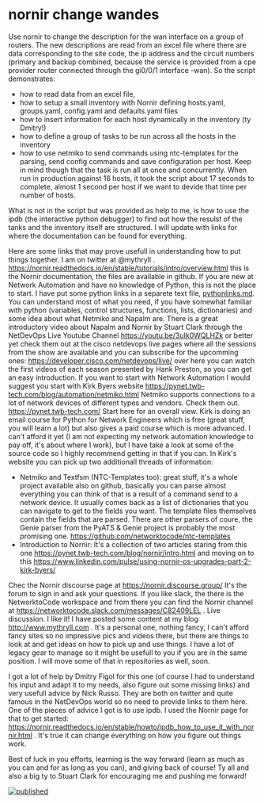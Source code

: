 # nornir change wandes
Use nornir to change the description for the wan interface on a group of routers. 
The new descriptions are read from an excel file where there are data corresponding to the site code, the ip address and the circuit numbers (primary and backup combined, because the service is provided from a cpe provider router connected through the gi0/0/1 interface -wan).
So the script demonstrates:
- how to read data from an excel file, 
- how to setup a small inventory with Nornir defining hosts.yaml, groups.yaml, config.yaml and defaults.yaml files
- how to insert information for each host dynamically in the inventory (ty Dmitry!)
- how to define a group of tasks to be run across all the hosts in the inventory
- how to use netmiko to send commands using ntc-templates for the parsing, send config commands and save configuration per host. Keep in mind though that the task is run all at once and concurrently. When run in production against 16 hosts, it took the script about 17 seconds to complete, almost 1 second per host if we want to devide that time per number of hosts.

What is not in the script but was provided as help to me, is how to use the ipdb (the interactive python debugger) to find out how the resulst of the tanks and the inventory itself are structured.
I will update with links for where the documentation can be found for everything.

Here are some links that may prove usefull in understanding how to put things together.
I am on twitter at @mythryll . 
https://nornir.readthedocs.io/en/stable/tutorials/intro/overview.html this is the Nornir documentation, the files are available in github. If you are new at Network Automation and have no knowledge of Python, this is not the place to start. I have put some python links in a separete text file, [pythonlinks.md](pythonlinks.md). You can understand most of what you need, if you have somewhat familiar with python (variables, control structures, functions, lists, dictionaries) and some idea about what Netmiko and Napalm are. There is a great introductory video about Napalm and Nornir by Stuart Clark through the NetDevOps Live Youtube Channel
https://youtu.be/3uIk0WQLHZk 
or better yet check them out at the cisco netdevops live pages where all the sessions from the show are available and you can subscribe for the upcomming ones:
https://developer.cisco.com/netdevops/live/ over here you can watch the first videos of each season presented by Hank Preston, so you can get an easy introduction.
If you want to start with Network Automation I would suggest you start with Kirk Byers website
https://pynet.twb-tech.com/blog/automation/netmiko.html Netmiko supports connections to a lot of network devices of different types and vendors. Check them out.
https://pynet.twb-tech.com/ Start here for an overall view.
Kirk is doing an email course for Python for Network Engineers which is free (great stuff, you will learn a lot) but also gives a paid course which is more advanced. I can't afford it yet (I am not expecting my network automation knowledge to pay off, it's about where I work), but I have take a look at some of the source code so I highly recommend getting in that if you can.
In Kirk's website you can pick up two additionall threads of information:
- Netmiko and Textfsm (NTC-Templates too): great stuff, it's a whole project available also on github, basically you can parse almost everything you can think of that is a result of a command send to a network device. It usually comes back as a list of dictionaries that you can navigate to get to the fields you want. The template files themselves contain the fields that are parsed. There are other parsers of coure, the Genie parser from the PyATS & Genie project is probably the most promising one. https://github.com/networktocode/ntc-templates
- Introduction to Nornir: It's a collection of two articles staring from this one https://pynet.twb-tech.com/blog/nornir/intro.html and moving on to this https://www.linkedin.com/pulse/using-nornir-os-upgrades-part-2-kirk-byers/

Chec the Nornir discourse page at https://nornir.discourse.group/ It's the forum to sign in and ask your questions. 
If you like slack, the there is the NetworktoCode workspace and from there you can find the Nornir channel at https://networktocode.slack.com/messages/C82409LEL . Live discussion. I like it!
I have posted some content at my blog http://www.mythryll.com . It's a personal one, nothing fancy, I can't afford fancy sites so no impressive pics and videos there, but there are things to look at and get ideas on how to pick up and use things. I have a lot of legacy gear to manage so it might be usefull to you if you are in the same position. I will move some of that in repositories as well, soon.

I got a lot of help by Dmitry Figol for this one (of course I had to understand his input and adapt it to my needs, also figure out some missing links) and very usefull advice by Nick Russo. They are both on twitter and quite famous in the NetDevOps world so no need to provide links to them here. One of the pieces of advice I got is to use ipdb. I used the Nornir page for that to get started: https://nornir.readthedocs.io/en/stable/howto/ipdb_how_to_use_it_with_nornir.html . It's true it can change everything on how you figure out things work.

Best of luck in you efforts, learning is the way forward (learn as much as you can and for as long as you can), and giving back of course! Ty all and also a big ty to Stuart Clark for encouraging me and pushing me forward!

[![published](https://static.production.devnetcloud.com/codeexchange/assets/images/devnet-published.svg)](https://developer.cisco.com/codeexchange/github/repo/itheodoridis/nornirchangewandes)
